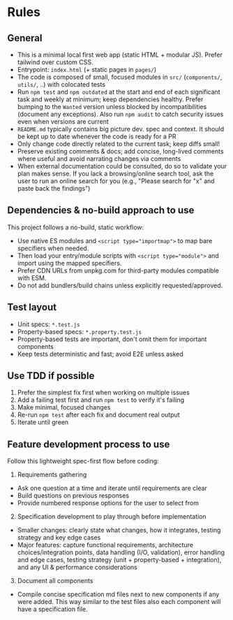 
# Rules

## General
- This is a minimal local first web app (static HTML + modular JS). Prefer tailwind over custom CSS.
- Entrypoint: `index.html` (+ static pages in `pages/`)
- The code is composed of small, focused modules in `src/` (`components/`, `utils/`, ..) with colocated tests
- Run `npm test` and `npm outdated` at the start and end of each significant task and weekly at minimum; keep dependencies healthy. Prefer bumping to the `Wanted` version unless blocked by incompatibilities (document any exceptions). Also run `npm audit` to catch security issues even when versions are current
- `README.md` typically contains big picture dev. spec and context. It should be kept up to date whenever the code is ready for a PR
- Only change code directly related to the current task; keep diffs small!
- Preserve existing comments & docs; add concise, long-lived comments where useful and avoid narrating changes via comments
- When external documentation could be consulted, do so to validate your plan makes sense. If you lack a browsing/online search tool, ask the user to run an online search for you (e.g., "Please search for \"x\" and paste back the findings")

## Dependencies & no-build approach to use
This project follows a no-build, static workflow:
- Use native ES modules and `<script type="importmap">` to map bare specifiers when needed.
- Then load your entry/module scripts with `<script type="module">` and import using the mapped specifiers.
- Prefer CDN URLs from unpkg.com for third-party modules compatible with ESM.
- Do not add bundlers/build chains unless explicitly requested/approved.

## Test layout
- Unit specs: `*.test.js`
- Property-based specs: `*.property.test.js`
- Property-based tests are important, don't omit them for important components
- Keep tests deterministic and fast; avoid E2E unless asked

## Use TDD if possible
1. Prefer the simplest fix first when working on multiple issues
2. Add a failing test first and run `npm test` to verify it's failing
3. Make minimal, focused changes
4. Re-run `npm test` after each fix and document real output
5. Iterate until green

## Feature development process to use

Follow this lightweight spec-first flow before coding:

1) Requirements gathering
- Ask one question at a time and iterate until requirements are clear
- Build questions on previous responses
- Provide numbered response options for the user to select from

2) Specification development to play through before implementation
- Smaller changes: clearly state what changes, how it integrates, testing strategy and key edge cases
- Major features: capture functional requirements, architecture choices/integration points, data handling (I/O, validation), error handling and edge cases, testing strategy (unit + property-based + integration), and any UI & performance considerations

3) Document all components
- Compile concise specification md files next to new components if any were added. This way similar to the test files also each component will have a specification file. 
